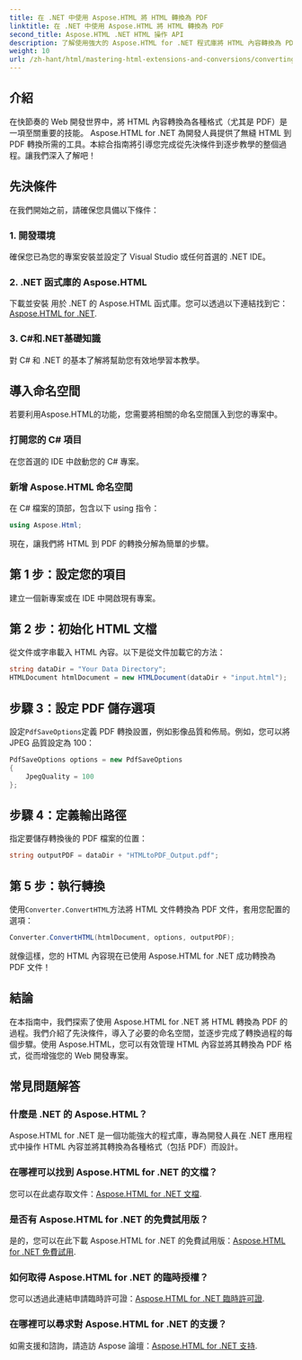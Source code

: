 ```yaml
---
title: 在 .NET 中使用 Aspose.HTML 將 HTML 轉換為 PDF
linktitle: 在 .NET 中使用 Aspose.HTML 將 HTML 轉換為 PDF
second_title: Aspose.HTML .NET HTML 操作 API
description: 了解使用強大的 Aspose.HTML for .NET 程式庫將 HTML 內容轉換為 PDF 的完整過程。本指南為開發人員提供了明確的指導。
weight: 10
url: /zh-hant/html/mastering-html-extensions-and-conversions/converting-html-to-pdf/
---
```

## 介紹

在快節奏的 Web 開發世界中，將 HTML 內容轉換為各種格式（尤其是 PDF）是一項至關重要的技能。 Aspose.HTML for .NET 為開發人員提供了無縫 HTML 到 PDF 轉換所需的工具。本綜合指南將引導您完成從先決條件到逐步教學的整個過程。讓我們深入了解吧！

## 先決條件

在我們開始之前，請確保您具備以下條件：

### 1. 開發環境
確保您已為您的專案安裝並設定了 Visual Studio 或任何首選的 .NET IDE。

### 2. .NET 函式庫的 Aspose.HTML
下載並安裝 用於 .NET 的 Aspose.HTML 函式庫。您可以透過以下連結找到它：[Aspose.HTML for .NET](https://releases.aspose.com/html/net/).

### 3. C#和.NET基礎知識
對 C# 和 .NET 的基本了解將幫助您有效地學習本教學。

## 導入命名空間

若要利用Aspose.HTML的功能，您需要將相關的命名空間匯入到您的專案中。

### 打開您的 C# 項目
在您首選的 IDE 中啟動您的 C# 專案。

### 新增 Aspose.HTML 命名空間
在 C# 檔案的頂部，包含以下 using 指令：

```csharp
using Aspose.Html;
```

現在，讓我們將 HTML 到 PDF 的轉換分解為簡單的步驟。

## 第 1 步：設定您的項目
建立一個新專案或在 IDE 中開啟現有專案。

## 第 2 步：初始化 HTML 文檔
從文件或字串載入 HTML 內容。以下是從文件加載它的方法：

```csharp
string dataDir = "Your Data Directory";
HTMLDocument htmlDocument = new HTMLDocument(dataDir + "input.html");
```

## 步驟 3：設定 PDF 儲存選項
設定`PdfSaveOptions`定義 PDF 轉換設置，例如影像品質和佈局。例如，您可以將 JPEG 品質設定為 100：

```csharp
PdfSaveOptions options = new PdfSaveOptions
{
    JpegQuality = 100
};
```

## 步驟 4：定義輸出路徑
指定要儲存轉換後的 PDF 檔案的位置：

```csharp
string outputPDF = dataDir + "HTMLtoPDF_Output.pdf";
```

## 第 5 步：執行轉換
使用`Converter.ConvertHTML`方法將 HTML 文件轉換為 PDF 文件，套用您配置的選項：

```csharp
Converter.ConvertHTML(htmlDocument, options, outputPDF);
```

就像這樣，您的 HTML 內容現在已使用 Aspose.HTML for .NET 成功轉換為 PDF 文件！

## 結論

在本指南中，我們探索了使用 Aspose.HTML for .NET 將 HTML 轉換為 PDF 的過程。我們介紹了先決條件，導入了必要的命名空間，並逐步完成了轉換過程的每個步驟。使用 Aspose.HTML，您可以有效管理 HTML 內容並將其轉換為 PDF 格式，從而增強您的 Web 開發專案。

## 常見問題解答

### 什麼是 .NET 的 Aspose.HTML？
Aspose.HTML for .NET 是一個功能強大的程式庫，專為開發人員在 .NET 應用程式中操作 HTML 內容並將其轉換為各種格式（包括 PDF）而設計。

### 在哪裡可以找到 Aspose.HTML for .NET 的文檔？
您可以在此處存取文件：[Aspose.HTML for .NET 文檔](https://reference.aspose.com/html/net/).

### 是否有 Aspose.HTML for .NET 的免費試用版？
是的，您可以在此下載 Aspose.HTML for .NET 的免費試用版：[Aspose.HTML for .NET 免費試用](https://releases.aspose.com/).

### 如何取得 Aspose.HTML for .NET 的臨時授權？
您可以透過此連結申請臨時許可證：[Aspose.HTML for .NET 臨時許可證](https://purchase.conholdate.com/temporary-license/).

### 在哪裡可以尋求對 Aspose.HTML for .NET 的支援？
如需支援和諮詢，請造訪 Aspose 論壇：[Aspose.HTML for .NET 支持](https://forum.aspose.com/).